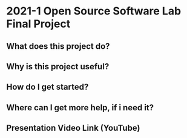 # 2021-1 Open Source Software Lab Final Project
## What does this project do?
## Why is this project useful?
## How do I get started?
## Where can I get more help, if i need it?
## Presentation Video Link (YouTube)
